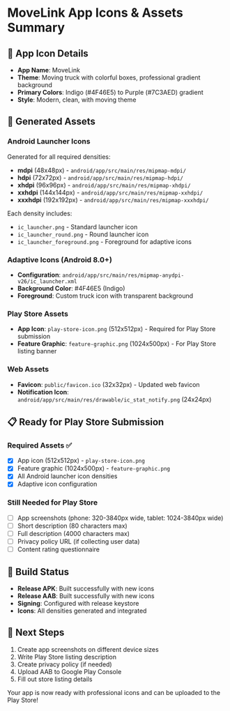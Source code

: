 # MoveLink App Icons & Assets Summary

## 📱 App Icon Details
- **App Name**: MoveLink
- **Theme**: Moving truck with colorful boxes, professional gradient background
- **Primary Colors**: Indigo (#4F46E5) to Purple (#7C3AED) gradient
- **Style**: Modern, clean, with moving theme

## 🎨 Generated Assets

### Android Launcher Icons
Generated for all required densities:
- **mdpi** (48x48px) - `android/app/src/main/res/mipmap-mdpi/`
- **hdpi** (72x72px) - `android/app/src/main/res/mipmap-hdpi/`
- **xhdpi** (96x96px) - `android/app/src/main/res/mipmap-xhdpi/`
- **xxhdpi** (144x144px) - `android/app/src/main/res/mipmap-xxhdpi/`
- **xxxhdpi** (192x192px) - `android/app/src/main/res/mipmap-xxxhdpi/`

Each density includes:
- `ic_launcher.png` - Standard launcher icon
- `ic_launcher_round.png` - Round launcher icon
- `ic_launcher_foreground.png` - Foreground for adaptive icons

### Adaptive Icons (Android 8.0+)
- **Configuration**: `android/app/src/main/res/mipmap-anydpi-v26/ic_launcher.xml`
- **Background Color**: #4F46E5 (Indigo)
- **Foreground**: Custom truck icon with transparent background

### Play Store Assets
- **App Icon**: `play-store-icon.png` (512x512px) - Required for Play Store submission
- **Feature Graphic**: `feature-graphic.png` (1024x500px) - For Play Store listing banner

### Web Assets
- **Favicon**: `public/favicon.ico` (32x32px) - Updated web favicon
- **Notification Icon**: `android/app/src/main/res/drawable/ic_stat_notify.png` (24x24px)

## 📋 Ready for Play Store Submission

### Required Assets ✅
- [x] App icon (512x512px) - `play-store-icon.png`
- [x] Feature graphic (1024x500px) - `feature-graphic.png`
- [x] All Android launcher icon densities
- [x] Adaptive icon configuration

### Still Needed for Play Store
- [ ] App screenshots (phone: 320-3840px wide, tablet: 1024-3840px wide)
- [ ] Short description (80 characters max)
- [ ] Full description (4000 characters max)
- [ ] Privacy policy URL (if collecting user data)
- [ ] Content rating questionnaire

## 🔧 Build Status
- **Release APK**: Built successfully with new icons
- **Release AAB**: Built successfully with new icons
- **Signing**: Configured with release keystore
- **Icons**: All densities generated and integrated

## 🎯 Next Steps
1. Create app screenshots on different device sizes
2. Write Play Store listing description
3. Create privacy policy (if needed)
4. Upload AAB to Google Play Console
5. Fill out store listing details

Your app is now ready with professional icons and can be uploaded to the Play Store!